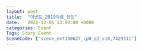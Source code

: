 ```yaml
---
layout: post
title:  "이벤트_2019여름_엔딩"
date:   2021-12-06 13:00:00 +0000
categories: Event
Tags: Story Event
SceneCode: ["scene_evt190627_cp0_q2_s10,7429311"]
---
```


